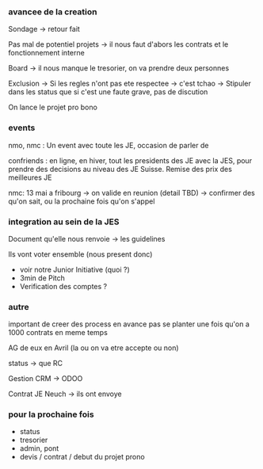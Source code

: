 
### avancee de la creation

Sondage -> retour fait

Pas mal de potentiel projets
-> il nous faut d'abors les contrats et le fonctionnement interne

Board -> il nous manque le tresorier, on va prendre deux personnes

Exclusion
-> Si les regles n'ont pas ete respectee -> c'est tchao
-> Stipuler dans les status que si c'est une faute grave, pas de discution

On lance le projet pro bono

### events

nmo, nmc : Un event avec toute les JE, occasion de parler de 

confriends : en ligne, en hiver, tout les presidents des JE avec la JES, pour prendre des decisions au niveau des JE Suisse. Remise des prix des meilleures JE

nmc: 13 mai a fribourg -> on valide en reunion (detail TBD)
-> confirmer des qu'on sait, ou la prochaine fois qu'on s'appel

### integration au sein de la JES

Document qu'elle nous renvoie -> les guidelines

Ils vont voter ensemble (nous present donc)
- voir notre Junior Initiative (quoi ?)
- 3min de Pitch
- Verification des comptes ?

### autre

important de creer des process en avance
pas se planter une fois qu'on a 1000 contrats en meme temps

AG de eux en Avril (la ou on va etre accepte ou non)

status -> que RC

Gestion CRM -> ODOO

Contrat JE Neuch -> ils ont envoye

### pour la prochaine fois
- status
- tresorier
- admin, pont
- devis / contrat / debut du projet prono


